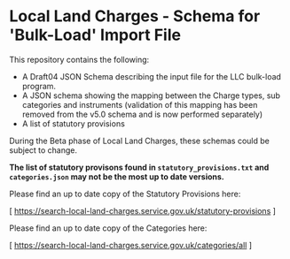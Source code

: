 # Local Land Charges - Schema for 'Bulk-Load' Import File

This repository contains the following:
* A Draft04 JSON Schema describing the input file for the LLC bulk-load program.
* A JSON schema showing the mapping between the Charge types, sub categories and instruments (validation of this mapping has been removed from the v5.0 schema and is now performed separately)
* A list of statutory provisions

During the Beta phase of Local Land Charges, these schemas could be subject to change.

**The list of statutory provisons found in ```statutory_provisions.txt``` and ```categories.json``` may not be the most up to date versions.**

Please find an up to date copy of the Statutory Provisions here:

[ https://search-local-land-charges.service.gov.uk/statutory-provisions ]

Please find an up to date copy of the Categories here:

[ https://search-local-land-charges.service.gov.uk/categories/all ]
